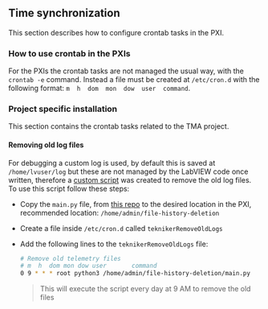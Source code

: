 ## Time synchronization

This section describes how to configure crontab tasks in the PXI.

### How to use crontab in the PXIs

For the PXIs the crontab tasks are not managed the usual way, with the `crontab -e` command. Instead a file must be
created at `/etc/cron.d` with the following format: `m  h  dom  mon  dow  user  command`.

### Project specific installation

This section contains the crontab tasks related to the TMA project.

#### Removing old log files

For debugging a custom log is used, by default this is saved at `/home/lvuser/log` but these are not managed by the
LabVIEW code once written, therefore a [custom script](https://github.com/lsst-ts/ts_tma_python_filehistorydeletion)
was created to remove the old log files. To use this script follow these steps:

- Copy the `main.py` file, from [this repo](https://github.com/lsst-ts/ts_tma_python_filehistorydeletion)
  to the desired location in the PXI, recommended location: `/home/admin/file-history-deletion`
- Create a file inside `/etc/cron.d` called `teknikerRemoveOldLogs`
- Add the following lines to the `teknikerRemoveOldLogs` file:

  ```bash
  # Remove old telemetry files
  # m  h  dom mon dow user       command
  0 9 * * * root python3 /home/admin/file-history-deletion/main.py
  ```

  > This will execute the script every day at 9 AM to remove the old files
